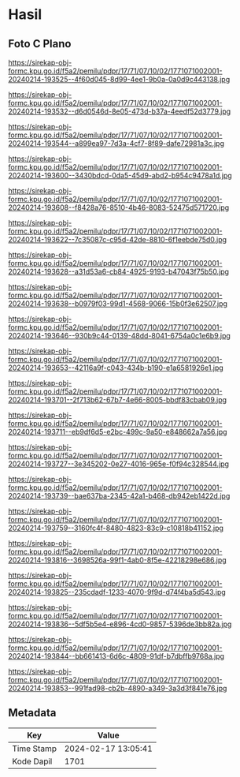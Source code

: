 # Hasil

## Foto C Plano

https://sirekap-obj-formc.kpu.go.id/f5a2/pemilu/pdpr/17/71/07/10/02/1771071002001-20240214-193525--4f60d045-8d99-4ee1-9b0a-0a0d9c443138.jpg

https://sirekap-obj-formc.kpu.go.id/f5a2/pemilu/pdpr/17/71/07/10/02/1771071002001-20240214-193532--d6d0546d-8e05-473d-b37a-4eedf52d3779.jpg

https://sirekap-obj-formc.kpu.go.id/f5a2/pemilu/pdpr/17/71/07/10/02/1771071002001-20240214-193544--a899ea97-7d3a-4cf7-8f89-dafe72981a3c.jpg

https://sirekap-obj-formc.kpu.go.id/f5a2/pemilu/pdpr/17/71/07/10/02/1771071002001-20240214-193600--3430bdcd-0da5-45d9-abd2-b954c9478a1d.jpg

https://sirekap-obj-formc.kpu.go.id/f5a2/pemilu/pdpr/17/71/07/10/02/1771071002001-20240214-193608--f8428a76-8510-4b46-8083-52475d571720.jpg

https://sirekap-obj-formc.kpu.go.id/f5a2/pemilu/pdpr/17/71/07/10/02/1771071002001-20240214-193622--7c35087c-c95d-42de-8810-6f1eebde75d0.jpg

https://sirekap-obj-formc.kpu.go.id/f5a2/pemilu/pdpr/17/71/07/10/02/1771071002001-20240214-193628--a31d53a6-cb84-4925-9193-b47043f75b50.jpg

https://sirekap-obj-formc.kpu.go.id/f5a2/pemilu/pdpr/17/71/07/10/02/1771071002001-20240214-193638--b0979f03-99d1-4568-9066-15b0f3e62507.jpg

https://sirekap-obj-formc.kpu.go.id/f5a2/pemilu/pdpr/17/71/07/10/02/1771071002001-20240214-193646--930b9c44-0139-48dd-8041-6754a0c1e6b9.jpg

https://sirekap-obj-formc.kpu.go.id/f5a2/pemilu/pdpr/17/71/07/10/02/1771071002001-20240214-193653--42116a9f-c043-434b-b190-e1a6581926e1.jpg

https://sirekap-obj-formc.kpu.go.id/f5a2/pemilu/pdpr/17/71/07/10/02/1771071002001-20240214-193701--2f713b62-67b7-4e66-8005-bbdf83cbab09.jpg

https://sirekap-obj-formc.kpu.go.id/f5a2/pemilu/pdpr/17/71/07/10/02/1771071002001-20240214-193711--eb9df6d5-e2bc-499c-9a50-e848662a7a56.jpg

https://sirekap-obj-formc.kpu.go.id/f5a2/pemilu/pdpr/17/71/07/10/02/1771071002001-20240214-193727--3e345202-0e27-4016-965e-f0f94c328544.jpg

https://sirekap-obj-formc.kpu.go.id/f5a2/pemilu/pdpr/17/71/07/10/02/1771071002001-20240214-193739--bae637ba-2345-42a1-b468-db942eb1422d.jpg

https://sirekap-obj-formc.kpu.go.id/f5a2/pemilu/pdpr/17/71/07/10/02/1771071002001-20240214-193759--3160fc4f-8480-4823-83c9-c10818b41152.jpg

https://sirekap-obj-formc.kpu.go.id/f5a2/pemilu/pdpr/17/71/07/10/02/1771071002001-20240214-193816--3698526a-99f1-4ab0-8f5e-42218298e686.jpg

https://sirekap-obj-formc.kpu.go.id/f5a2/pemilu/pdpr/17/71/07/10/02/1771071002001-20240214-193825--235cdadf-1233-4070-9f9d-d74f4ba5d543.jpg

https://sirekap-obj-formc.kpu.go.id/f5a2/pemilu/pdpr/17/71/07/10/02/1771071002001-20240214-193836--5df5b5e4-e896-4cd0-9857-5396de3bb82a.jpg

https://sirekap-obj-formc.kpu.go.id/f5a2/pemilu/pdpr/17/71/07/10/02/1771071002001-20240214-193844--bb661413-6d6c-4809-91df-b7dbffb9768a.jpg

https://sirekap-obj-formc.kpu.go.id/f5a2/pemilu/pdpr/17/71/07/10/02/1771071002001-20240214-193853--991fad98-cb2b-4890-a349-3a3d3f841e76.jpg


## Metadata

| Key        | Value               |
| ---------- | ------------------- |
| Time Stamp | 2024-02-17 13:05:41 |
| Kode Dapil | 1701                |



